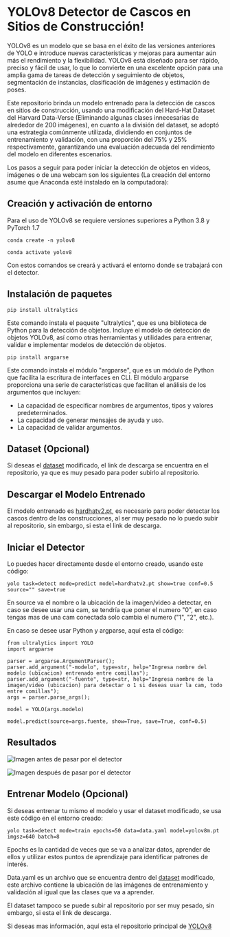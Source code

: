 # YOLOv8 Detector de Cascos en Sitios de Construcción!

YOLOv8 es un modelo que se basa en el éxito de las versiones anteriores de YOLO e introduce nuevas características y mejoras para aumentar aún más el rendimiento y la flexibilidad. YOLOv8 está diseñado para ser rápido, preciso y fácil de usar, lo que lo convierte en una excelente opción para una amplia gama de tareas de detección y seguimiento de objetos, segmentación de instancias, clasificación de imágenes y estimación de poses.

Este repositorio brinda un modelo entrenado para la detección de cascos en sitios de construcción, usando una modificación del Hard-Hat Dataset del Harvard Data-Verse (Eliminando algunas clases innecesarias de alrededor de 200 imágenes), en cuanto a la división del dataset, se adoptó una estrategia comúnmente utilizada, dividiendo en conjuntos de entrenamiento y validación, con una proporción del 75% y 25% respectivamente, garantizando una evaluación adecuada del rendimiento del modelo en diferentes escenarios.

Los pasos a seguir para poder iniciar la detección de objetos en videos, imágenes o de una webcam son los siguientes (La creación del entorno asume que Anaconda esté instalado en la computadora):


## Creación y activación de entorno

Para el uso de YOLOv8 se requiere versiones superiores a Python 3.8 y PyTorch 1.7
```
conda create -n yolov8
```
```
conda activate yolov8
```
Con estos comandos se creará y activará el entorno donde se trabajará con el detector.

## Instalación de paquetes

```
pip install ultralytics
```
Este comando instala el paquete "ultralytics", que es una biblioteca de Python para la detección de objetos. Incluye el modelo de detección de objetos YOLOv8, así como otras herramientas y utilidades para entrenar, validar e implementar modelos de detección de objetos.
```
pip install argparse
```
Este comando instala el módulo "argparse", que es un módulo de Python que facilita la escritura de interfaces en CLI. El módulo argparse proporciona una serie de características que facilitan el análisis de los argumentos que incluyen:
 - La capacidad de especificar nombres de argumentos, tipos y valores predeterminados.
 - La capacidad de generar mensajes de ayuda y uso.
 - La capacidad de validar argumentos.


## Dataset (Opcional)

Si deseas el [dataset](https://drive.google.com/file/d/1ZvJYR6KbkgBENAlARaVMZquTwuj3M2yB/view) modificado, el link de descarga se encuentra en el repositorio, ya que es muy pesado para poder subirlo al repositorio.



## Descargar el Modelo Entrenado

El modelo entrenado es [hardhatv2.pt](https://www.mediafire.com/file/64s3qg23nzxkb4i/hardhatv2.rar/file), es necesario para poder detectar los cascos dentro de las construcciones, al ser muy pesado no lo puedo subir al repositorio, sin embargo, si esta el link de descarga.

## Iniciar el Detector

Lo puedes hacer directamente desde el entorno creado, usando este código:
```
yolo task=detect mode=predict model=hardhatv2.pt show=true conf=0.5 source="" save=true
```
En source va el nombre o la ubicación de la imagen/video a detectar, en caso se desee usar una cam, se tendría que poner el numero "0", en caso tengas mas de una cam conectada solo cambia el numero ("1", "2", etc.).

En caso se desee usar Python y argparse, aquí esta el código:
```
from ultralytics import YOLO
import argparse

parser = argparse.ArgumentParser();
parser.add_argument("-modelo", type=str, help="Ingresa nombre del modelo (ubicacion) entrenado entre comillas");
parser.add_argument("-fuente", type=str, help="Ingresa nombre de la imagen/video (ubicacion) para detectar o 1 si deseas usar la cam, todo entre comillas");
args = parser.parse_args();

model = YOLO(args.modelo)

model.predict(source=args.fuente, show=True, save=True, conf=0.5)
```
## Resultados

![Imagen antes de pasar por el detector](https://imgur.com/XhRwONb.jpg)

![Imagen después de pasar por el detector](https://i.imgur.com/UO8basZ.jpg)
## Entrenar Modelo (Opcional)

Si deseas entrenar tu mismo el modelo y usar el dataset modificado, se usa este código en el entorno creado:
```
yolo task=detect mode=train epochs=50 data=data.yaml model=yolov8m.pt imgsz=640 batch=8
```
Epochs es la cantidad de veces que se va a analizar datos, aprender de ellos y utilizar estos puntos de aprendizaje para identificar patrones de interés.

Data.yaml es un archivo que se encuentra dentro del [dataset](https://drive.google.com/file/d/1ZvJYR6KbkgBENAlARaVMZquTwuj3M2yB/view) modificado, este archivo contiene la ubicación de las imágenes de entrenamiento y validación al igual que las clases que va a aprender.

El dataset tampoco se puede subir al repositorio por ser muy pesado, sin embargo, si esta el link de descarga.

Si deseas mas información, aquí esta el repositorio principal de [YOLOv8](https://github.com/ultralytics/ultralytics)
